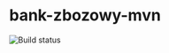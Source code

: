 # bank-zbozowy-mvn
![Build status](<https://travis-ci.com/Naturzhu/bank-zbozowy-mvn.svg?branch=main>)
